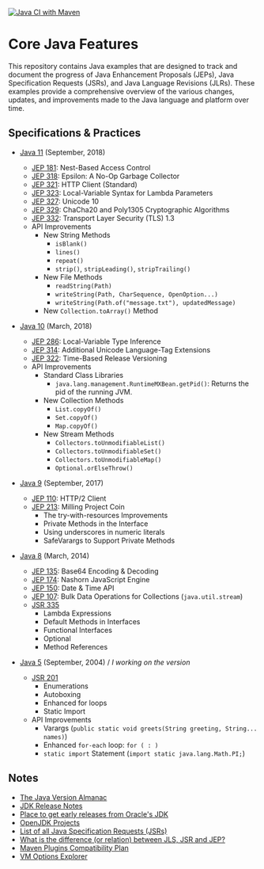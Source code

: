 [![Java CI with Maven](https://github.com/ibrahimatay/Java-Features/actions/workflows/maven.yml/badge.svg)](https://github.com/ibrahimatay/Java-Features/actions/workflows/maven.yml)

# Core Java Features
This repository contains Java examples that are designed to track and document the progress of Java Enhancement Proposals (JEPs), Java Specification Requests (JSRs), and Java Language Revisions (JLRs). These examples provide a comprehensive overview of the various changes, updates, and improvements made to the Java language and platform over time.

## Specifications & Practices

* [Java 11](java-11/) (September, 2018)
  * [JEP 181](https://openjdk.java.net/jeps/181): Nest-Based Access Control
  * [JEP 318](https://openjdk.java.net/jeps/318): Epsilon: A No-Op Garbage Collector
  * [JEP 321](https://openjdk.java.net/jeps/321): HTTP Client (Standard)
  * [JEP 323](https://openjdk.java.net/jeps/323): Local-Variable Syntax for Lambda Parameters
  * [JEP 327](https://openjdk.java.net/jeps/327): Unicode 10
  * [JEP 329](https://openjdk.java.net/jeps/329): ChaCha20 and Poly1305 Cryptographic Algorithms
  * [JEP 332](https://openjdk.java.net/jeps/332): Transport Layer Security (TLS) 1.3
  * API Improvements
    * New String Methods
      * `isBlank()`
      * `lines()` 
      * `repeat()` 
      * `strip()`, `stripLeading()`, `stripTrailing()`
    * New File Methods 
      * `readString(Path)`
      * `writeString(Path, CharSequence, OpenOption...)`
      * `writeString(Path.of("message.txt"), updatedMessage)`
    * New `Collection.toArray()` Method

  
* [Java 10](java-10/) (March, 2018)
  * [JEP 286](https://openjdk.java.net/jeps/286): Local-Variable Type Inference
  * [JEP 314](https://openjdk.java.net/jeps/314): Additional Unicode Language-Tag Extensions
  * [JEP 322](https://openjdk.java.net/jeps/322): Time-Based Release Versioning
  * API Improvements
    * Standard Class Libraries
      * `java.lang.management.RuntimeMXBean.getPid()`: Returns the pid of the running JVM.
    * New Collection Methods
      * `List.copyOf()`
      * `Set.copyOf()` 
      * `Map.copyOf()`
    * New Stream Methods
      * `Collectors.toUnmodifiableList() `
      * `Collectors.toUnmodifiableSet()`
      * `Collectors.toUnmodifiableMap()`
      * `Optional.orElseThrow()`

* [Java 9](java-9/) (September, 2017)
  * [JEP 110](https://openjdk.java.net/jeps/110): HTTP/2 Client
  * [JEP 213](https://openjdk.java.net/jeps/213): Milling Project Coin
    * The try-with-resources Improvements
    * Private Methods in the Interface
    * Using underscores in numeric literals
    * SafeVarargs to Support Private Methods

* [Java 8](java-8/) (March, 2014)
  * [JEP 135](https://openjdk.java.net/jeps/135): Base64 Encoding & Decoding
  * [JEP 174](https://openjdk.java.net/jeps/174): Nashorn JavaScript Engine
  * [JEP 150](https://openjdk.java.net/jeps/150): Date & Time API
  * [JEP 107](https://openjdk.java.net/jeps/107): Bulk Data Operations for Collections (`java.util.stream`)
  * [JSR 335](https://jcp.org/en/jsr/detail?id=335)
    * Lambda Expressions
    * Default Methods in Interfaces
    * Functional Interfaces
    * Optional
    * Method References

* [Java 5](java-5/) (September, 2004) / *I working on the version*
  * [JSR 201](https://jcp.org/en/jsr/detail?id=201)
    * Enumerations
    * Autoboxing
    * Enhanced for loops
    * Static Import
  * API Improvements
    * Varargs (`public static void greets(String greeting, String... names)`)
    * Enhanced `for-each` loop: `for ( : )`
    * `static import` Statement (`import static java.lang.Math.PI;`)

## Notes
- [The Java Version Almanac](https://javaalmanac.io/)
- [JDK Release Notes](https://www.oracle.com/java/technologies/javase/jdk-relnotes-index.html)
- [Place to get early releases from Oracle's JDK](https://jdk.java.net/)
- [OpenJDK Projects](https://openjdk.java.net/projects/)
- [List of all Java Specification Requests (JSRs)](https://jcp.org/en/jsr/all)
- [What is the difference (or relation) between JLS, JSR and JEP?](https://stackoverflow.com/questions/51282326/what-is-the-difference-or-relation-between-jls-jsr-and-jep)
- [Maven Plugins Compatibility Plan](https://maven.apache.org/developers/compatibility-plan.html)
- [VM Options Explorer](https://chriswhocodes.com/)
